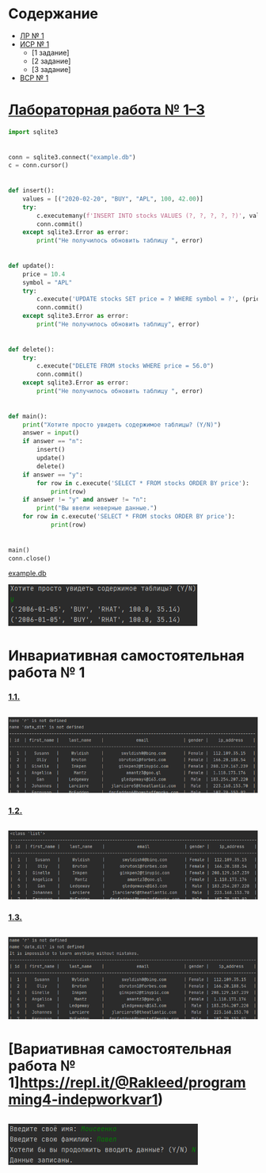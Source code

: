 # Содержание
- [ЛР № 1](#лабораторная-работа--1-3)
- [ИСР № 1](#инвариативная-самостоятельная-работа--1)
    - [1 задание]
    - [2 задание]
    - [3 задание]
- [ВСР № 1](#вариативная-самостоятельная-работа--1)

# [Лабораторная работа № 1–3](https://repl.it/@Rakleed/programming4-lab1-3)
```python
import sqlite3


conn = sqlite3.connect("example.db")
c = conn.cursor()


def insert():
    values = [("2020-02-20", "BUY", "APL", 100, 42.00)]
    try:
        c.executemany(f'INSERT INTO stocks VALUES (?, ?, ?, ?, ?)', values)
        conn.commit()
    except sqlite3.Error as error:
        print("Не получилось обновить таблицу ", error)


def update():
    price = 10.4
    symbol = "APL"
    try:
        c.execute('UPDATE stocks SET price = ? WHERE symbol = ?', (price, symbol))
        conn.commit()
    except sqlite3.Error as error:
        print("Не получилось обновить таблицу", error)
    

def delete():
    try:
        c.execute("DELETE FROM stocks WHERE price = 56.0")
        conn.commit()
    except sqlite3.Error as error:
        print("Не получилось обновить таблицу ", error)


def main():
    print("Хотите просто увидеть содержимое таблицы? (Y/N)")
    answer = input()
    if answer == "n":
        insert()
        update()
        delete()
    if answer == "y":
        for row in c.execute('SELECT * FROM stocks ORDER BY price'):
            print(row)
    if answer != "y" and answer != "n":
        print("Вы ввели неверные данные.")
    for row in c.execute('SELECT * FROM stocks ORDER BY price'):
            print(row)
    

main()
conn.close()
```
[example.db](src/example.db)

![Result of lab1](src/programming4-lab1-3-result.png)

# Инвариативная самостоятельная работа № 1
### [1.1. ](https://repl.it/@Rakleed/programming4-indepworkinvar1-1)
```python

```
![Result of indepworkinvar1-1](src/programming4-indepworkinvar1-1-result.png)

### [1.2. ](https://repl.it/@Rakleed/programming4-indepworkinvar1-2)
```python

```
![Result of indepworkinvar4-2](src/programming4-indepworkinvar1-2-result.png)

### [1.3. ](https://repl.it/@Rakleed/programming4-indepworkinvar1-3)
```python

```
![Result of indepworkinvar4-3](src/programming4-indepworkinvar1-3-result.png)

# [Вариативная самостоятельная работа № 1]https://repl.it/@Rakleed/programming4-indepworkvar1)
```python

```
![Result of indepworkvar4](src/programming4-indepworkvar1-result.png)
